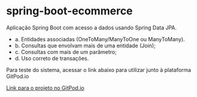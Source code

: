 # spring-boot-ecommerce

Aplicação Spring Boot com acesso a dados usando Spring Data JPA. 
- a. Entidades associadas (OneToMany/ManyToOne ou ManyToMany).
- b. Consultas que envolvam mais de uma entidade (Join);
- c. Consultas com mais de um parâmetro;
- d. Uso correto de transações.

Para teste do sistema, acessar o link abaixo para utilizar junto à plataforma GitPod.io

[Link para o projeto no GitPod.io](http://gitpod.io/#https://github.com/guilhermemigliano/spring-boot-ecommerce)